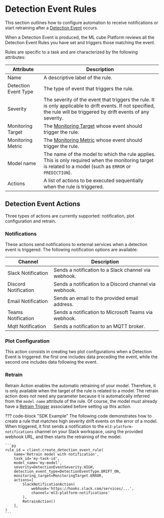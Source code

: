 # Detection Event Rules

This section outlines how to configure automation to receive notifications or start retraining after a [Detection Event] occurs.

When a Detection Event is produced, the ML cube Platform reviews all the Detection Event Rules you have set 
and triggers those matching the event.

Rules are specific to a task and are characterized by the following attributes:

| Attribute            | Description                                                                                                                                                            | 
|----------------------|------------------------------------------------------------------------------------------------------------------------------------------------------------------------|
| Name                 | A descriptive label of the rule.                                                                                                                                       |
| Detection Event Type | The type of event that triggers the rule.                                                                                                                              |
| Severity             | The severity of the event that triggers the rule. It is only applicable to drift events. If not specified, the rule will be triggered by drift events of any severity. |
| Monitoring Target    | The [Monitoring Target](index.md#monitoring-targets) whose event should trigger the rule.                                                                              |
| Monitoring Metric    | The [Monitoring Metric](index.md#monitoring-metrics) whose event should trigger the rule.                                                                              |
| Model name           | The name of the model to which the rule applies. This is only required when the monitoring target is related to a model (such as `ERROR` or `PREDICTION`).             |
| Actions              | A list of actions to be executed sequentially when the rule is triggered.                                                                                              |

## Detection Event Actions
Three types of actions are currently supported: notification, plot configuration and retrain.

### Notifications

These actions send notifications to external services when a detection event is triggered. The following notification options are available:

| Channel              | Description                                            |
|----------------------|--------------------------------------------------------|
| Slack Notification   | Sends a notification to a Slack channel via webhook.   |
| Discord Notification | Sends a notification to a Discord channel via webhook. |
| Email Notification   | Sends an email to the provided email address.          |
| Teams Notification   | Sends a notification to Microsoft Teams via webhook.   |
| Mqtt Notification    | Sends a notification to an MQTT broker.                |

### Plot Configuration

This action consists in creating two plot configurations when a Detection Event is triggered: the first one includes
data preceding the event, while the second one includes data following the event.

### Retrain

Retrain Action enables the automatic retraining of your model. Therefore, it is only available when the target of the rule is related to a model.
The retrain action does not need any parameter because it is automatically inferred from the `model name` attribute of the rule.
Of course, the model must already have a [Retrain Trigger](../integrations/retrain_trigger.md) associated before setting up this action.

??? code-block "SDK Example"
    The following code demonstrates how to create a rule that matches high severity drift events on the error of a model. 
    When triggered, it first sends a notification to the `ml3-platform-notifications` channel on your Slack workspace, using the 
    provided webhook URL, and then starts the retraining of the model.

    ```py
    rule_id = client.create_detection_event_rule(
        name='Retrain model with notification',
        task_id='my-task-id',
        model_name='my-model',
        severity=DetectionEventSeverity.HIGH,
        detection_event_type=DetectionEventType.DRIFT_ON,
        monitoring_target=MonitoringTarget.ERROR,
        actions=[
            SlackNotificationAction(
                webhook='https://hooks.slack.com/services/...',
                channel='ml3-platform-notifications'
            ),
            RetrainAction()
        ],
    )
    ```

[Detection Event]: detection_event.md